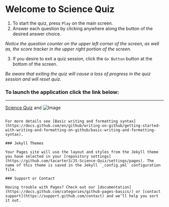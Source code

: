 # Welcome to Science Quiz

1. To start the quiz, press `Play` on the main screen.
2. Answer each question by clicking anywhere along the button of the desired answer choice.

*Notice the question counter on the upper left corner of the screen, as well as, the score tracker in the upper right portion of the screen.*

3. If you desire to exit a quiz session, click the `Go Button` button at the bottom of the screen.

*Be aware that exiting the quiz will cause a loss of progress in the quiz session and will reset quiz.*




### To launch the application click the link below:
---

[Science Quiz](https://tacarter3.github.io/JS-Science-Quiz/) and ![Image](src) 
```

For more details see [Basic writing and formatting syntax](https://docs.github.com/en/github/writing-on-github/getting-started-with-writing-and-formatting-on-github/basic-writing-and-formatting-syntax).

### Jekyll Themes

Your Pages site will use the layout and styles from the Jekyll theme you have selected in your [repository settings](https://github.com/tacarter3/JS-Science-Quiz/settings/pages). The name of this theme is saved in the Jekyll `_config.yml` configuration file.

### Support or Contact

Having trouble with Pages? Check out our [documentation](https://docs.github.com/categories/github-pages-basics/) or [contact support](https://support.github.com/contact) and we’ll help you sort it out.
